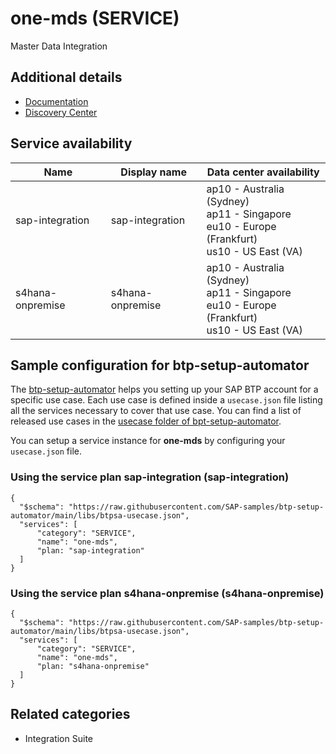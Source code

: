 # one-mds (SERVICE)

Master Data Integration

## Additional details
- [Documentation](https://help.sap.com/viewer/product/SAP_MASTER_DATA_INTEGRATION/CLOUD/en-US)
- [Discovery Center](https://discovery-center.cloud.sap/#/serviceCatalog/master-data-integration?region=all)

## Service availability

| Name | Display name | Data center availability  |
|------|----------------|---------------------------|
|  sap-integration  |  sap-integration  | ap10 - Australia (Sydney)<br> ap11 - Singapore<br> eu10 - Europe (Frankfurt)<br> us10 - US East (VA)  |
|  s4hana-onpremise  |  s4hana-onpremise  | ap10 - Australia (Sydney)<br> ap11 - Singapore<br> eu10 - Europe (Frankfurt)<br> us10 - US East (VA)  |

## Sample configuration for btp-setup-automator

The [btp-setup-automator](https://github.com/SAP-samples/btp-setup-automator) helps you setting up your SAP BTP account for a specific use case. Each use case is defined inside a `usecase.json` file listing all the services necessary to cover that use case. You can find a list of released use cases in the [usecase folder of bpt-setup-automator](https://github.com/SAP-samples/btp-setup-automator/tree/main/usecases).

You can setup a service instance for **one-mds** by configuring your `usecase.json` file.

### Using the service plan **sap-integration** (sap-integration)

````
{
  "$schema": "https://raw.githubusercontent.com/SAP-samples/btp-setup-automator/main/libs/btpsa-usecase.json",
  "services": [
      "category": "SERVICE",
      "name": "one-mds",
      "plan: "sap-integration"
  ]
}
````

### Using the service plan **s4hana-onpremise** (s4hana-onpremise)

````
{
  "$schema": "https://raw.githubusercontent.com/SAP-samples/btp-setup-automator/main/libs/btpsa-usecase.json",
  "services": [
      "category": "SERVICE",
      "name": "one-mds",
      "plan: "s4hana-onpremise"
  ]
}
````


## Related categories
- Integration Suite